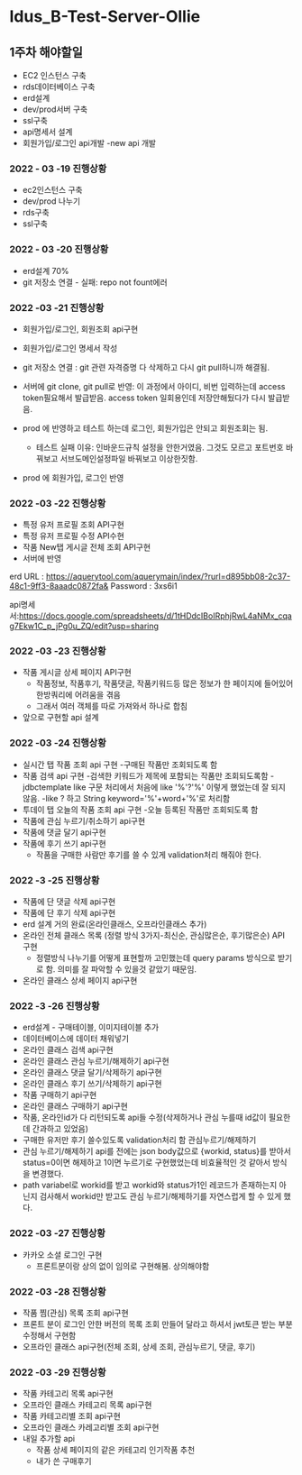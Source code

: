 # Idus_B-Test-Server-Ollie

## 1주차 해야할일
  - EC2 인스턴스 구축
  - rds데이터베이스 구축
  - erd설계
  - dev/prod서버 구축
  - ssl구축
  - api명세서 설계
  - 회원가입/로그인 api개발 -new api 개발

### 2022 - 03 -19 진행상황
  - ec2인스턴스 구축
  - dev/prod 나누기
  - rds구축
  - ssl구축
  
### 2022 - 03 -20 진행상황
  - erd설계 70%
  - git 저장소 연결 - 실패: repo not fount에러

### 2022 -03 -21 진행상황
  - 회원가입/로그인, 회원조회 api구현
  
  - 회원가입/로그인 명세서 작성
  - git 저장소 연결 : git 관련 자격증명 다 삭제하고 다시 git pull하니까 해결됨. 
                      
  - 서버에 git clone, git pull로 반영: 이 과정에서 아이디, 비번 입력하는데 access token필요해서 발급받음. access token 일회용인데 저장안해뒀다가 다시 발급받음.
  
  - prod 에 반영하고 테스트 하는데 로그인, 회원가입은 안되고 회원조회는 됨.
    - 테스트 실패 이유: 인바운드규칙 설정을 안한거였음. 그것도 모르고 포트번호 바꿔보고 서브도메인설정파일 바꿔보고 이상한짓함.
   
  - prod 에 회원가입, 로그인 반영
  
 ### 2022 -03 -22 진행상황
  - 특정 유저 프로필 조회 API구현
  - 특정 유저 프로필 수정 API수현
  - 작품 New탭 게시글 전체 조회 API구현 
  - 서버에 반영

erd
URL : https://aquerytool.com/aquerymain/index/?rurl=d895bb08-2c37-48c1-9ff3-8aaadc0872fa&
Password : 3xs6i1

api명세서:https://docs.google.com/spreadsheets/d/1tHDdcIBoIRphjRwL4aNMx_cqag7Ekw1C_p_jPg0u_ZQ/edit?usp=sharing

### 2022 -03 -23 진행상황
  - 작품 게시글 상세 페이지 API구현
    - 작품정보, 작품후기, 작품댓글, 작품키워드등 많은 정보가 한 페이지에 들어있어 한방쿼리에 어려움을 겪음
    - 그래서 여러 객체를 따로 가져와서 하나로 합침
  - 앞으로 구현할 api 설계

### 2022 -03 -24 진행상황
  - 실시간 탭 작품 조회 api 구현
    -구매된 작품만 조회되도록 함
  - 작품 검색 api 구현
    -검색한 키워드가 제목에 포함되는 작품만 조회되도록함
    -jdbctemplate like 구문 처리에서 처음에 like '%'?'%' 이렇게 했었는데 잘 되지 않음. 
    -like ? 하고 String keyword='%'+word+'%'로 처리함
  - 투데이 탭 오늘의 작품 조회 api 구현
    -오늘 등록된 작품만 조회되도록 함
  - 작품에 관심 누르기/취소하기 api구현
  - 작품에 댓글 달기 api구현
  - 작품에 후기 쓰기 api구현
    - 작품을 구매한 사람만 후기를 쓸 수 있게 validation처리 해줘야 한다. 

### 2022 -3 -25 진행상황
  - 작품에 단 댓글 삭제 api구현
  - 작품에 단 후기 삭제 api구현
  - erd 설계 거의 완료(온라인클래스, 오프라인클래스 추가)
  - 온라인 전체 클래스 목록 (정렬 방식 3가지-최신순, 관심많은순, 후기많은순) API 구현
    - 정렬방식 나누기를 어떻게 표현할까 고민했는데 query params 방식으로 받기로 함. 의미를 잘 파악할 수 있을것 같았기 때문임. 
  - 온라인 클래스 상세 페이지 api구현
  
### 2022 -3 -26 진행상황
  - erd설계 - 구매테이블, 이미지테이블 추가
  - 데이터베이스에 데이터 채워넣기
  - 온라인 클래스 검색 api구현
  - 온라인 클래스 관심 누르기/해제하기 api구현
  - 온라인 클래스 댓글 달기/삭제하기 api구현
  - 온라인 클래스 후기 쓰기/삭제하기 api구현
  - 작품 구매하기 api구현
  - 온라인 클래스 구매하기 api구현
  - 작품, 온라인id가 다 리턴되도록 api들 수정(삭제하거나 관심 누를때 id값이 필요한데 간과하고 있었음)
  - 구매한 유저만 후기 쓸수있도록 validation처리 함
  관심누르기/해제하기
  - 관심 누르기/해제하기 api를 전에는 json body값으로 {workid, status}를 받아서 status=0이면 해제하고 1이면 누르기로 구현했었는데 비효율적인 것 같아서 방식을 변경했다. 
  - path variabel로 workid를 받고 workid와 status가1인 레코드가 존재하는지 아닌지 검사해서 workid만 받고도 관심 누르기/해제하기를 자연스럽게 할 수 있게 했다.

### 2022 -03 -27 진행상황
  - 카카오 소셜 로그인 구현
    - 프론트분이랑 상의 없이 임의로 구현해봄. 상의해야함
  
### 2022 -03 -28 진행상황
  - 작품 찜(관심) 목록 조회 api구현
  - 프론트 분이 로그인 안한 버전의 목록 조회 만들어 달라고 하셔서 jwt토큰 받는 부분 수정해서 구현함
  - 오프라인 클래스 api구현(전체 조회, 상세 조회, 관심누르기, 댓글, 후기)

### 2022 -03 -29 진행상황
  - 작품 카테고리 목록 api구현
  - 오프라인 클래스 카테고리 목록 api구현
  - 작품 카테고리별 조회 api구현
  - 오프라인 클래스 카레고리별 조회 api구현
  - 내일 추가할 api
    - 작품 상세 페이지의 같은 카테고리 인기작품 추천 
    - 내가 쓴 구매후기
  
